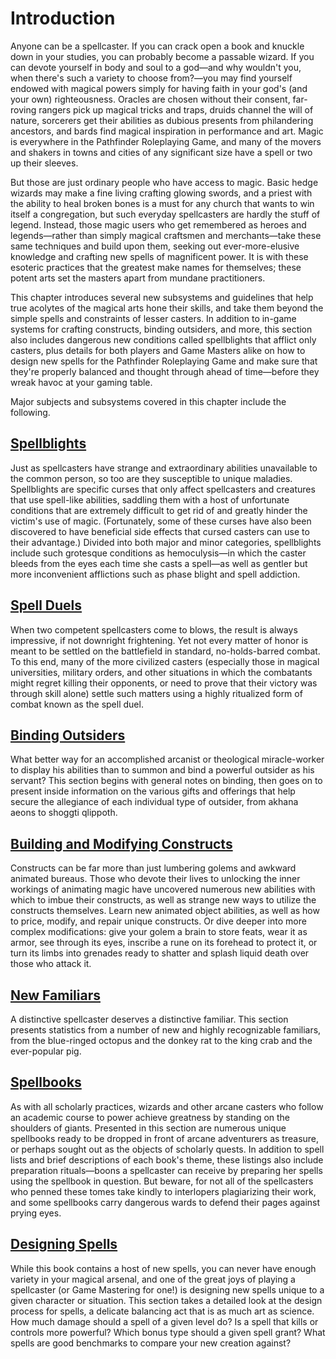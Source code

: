 # Introduction

Anyone can be a spellcaster. If you can crack open a book and knuckle down in your studies, you can probably become a passable wizard. If you can devote yourself in body and soul to a god—and why wouldn't you, when there's such a variety to choose from?—you may find yourself endowed with magical powers simply for having faith in your god's (and your own) righteousness. Oracles are chosen without their consent, far-roving rangers pick up magical tricks and traps, druids channel the will of nature, sorcerers get their abilities as dubious presents from philandering ancestors, and bards find magical inspiration in performance and art. Magic is everywhere in the Pathfinder Roleplaying Game, and many of the movers and shakers in towns and cities of any significant size have a spell or two up their sleeves.

But those are just ordinary people who have access to magic. Basic hedge wizards may make a fine living crafting glowing swords, and a priest with the ability to heal broken bones is a must for any church that wants to win itself a congregation, but such everyday spellcasters are hardly the stuff of legend. Instead, those magic users who get remembered as heroes and legends—rather than simply magical craftsmen and merchants—take these same techniques and build upon them, seeking out ever-more-elusive knowledge and crafting new spells of magnificent power. It is with these esoteric practices that the greatest make names for themselves; these potent arts set the masters apart from mundane practitioners.

This chapter introduces several new subsystems and guidelines that help true acolytes of the magical arts hone their skills, and take them beyond the simple spells and constraints of lesser casters. In addition to in-game systems for crafting constructs, binding outsiders, and more, this section also includes dangerous new conditions called spellblights that afflict only casters, plus details for both players and Game Masters alike on how to design new spells for the Pathfinder Roleplaying Game and make sure that they're properly balanced and thought through ahead of time—before they wreak havoc at your gaming table.

Major subjects and subsystems covered in this chapter include the following.

## [Spellblights](spellblights.html)

Just as spellcasters have strange and extraordinary abilities unavailable to the common person, so too are they susceptible to unique maladies. Spellblights are specific curses that only affect spellcasters and creatures that use spell-like abilities, saddling them with a host of unfortunate conditions that are extremely difficult to get rid of and greatly hinder the victim's use of magic. (Fortunately, some of these curses have also been discovered to have beneficial side effects that cursed casters can use to their advantage.) Divided into both major and minor categories, spellblights include such grotesque conditions as hemoculysis—in which the caster bleeds from the eyes each time she casts a spell—as well as gentler but more inconvenient afflictions such as phase blight and spell addiction.

## [Spell Duels](spellDuels.html)

When two competent spellcasters come to blows, the result is always impressive, if not downright frightening. Yet not every matter of honor is meant to be settled on the battlefield in standard, no-holds-barred combat. To this end, many of the more civilized casters (especially those in magical universities, military orders, and other situations in which the combatants might regret killing their opponents, or need to prove that their victory was through skill alone) settle such matters using a highly ritualized form of combat known as the spell duel.

## [Binding Outsiders](bindingOutsiders.html)

What better way for an accomplished arcanist or theological miracle-worker to display his abilities than to summon and bind a powerful outsider as his servant? This section begins with general notes on binding, then goes on to present inside information on the various gifts and offerings that help secure the allegiance of each individual type of outsider, from akhana aeons to shoggti qlippoth.

## [Building and Modifying Constructs](buildingAndModifyingConstructs.html)

Constructs can be far more than just lumbering golems and awkward animated bureaus. Those who devote their lives to unlocking the inner workings of animating magic have uncovered numerous new abilities with which to imbue their constructs, as well as strange new ways to utilize the constructs themselves. Learn new animated object abilities, as well as how to price, modify, and repair unique constructs. Or dive deeper into more complex modifications: give your golem a brain to store feats, wear it as armor, see through its eyes, inscribe a rune on its forehead to protect it, or turn its limbs into grenades ready to shatter and splash liquid death over those who attack it.

## [New Familiars](newFamiliars.html)

A distinctive spellcaster deserves a distinctive familiar. This section presents statistics from a number of new and highly recognizable familiars, from the blue-ringed octopus and the donkey rat to the king crab and the ever-popular pig.

## [Spellbooks](spellbooks.html)

As with all scholarly practices, wizards and other arcane casters who follow an academic course to power achieve greatness by standing on the shoulders of giants. Presented in this section are numerous unique spellbooks ready to be dropped in front of arcane adventurers as treasure, or perhaps sought out as the objects of scholarly quests. In addition to spell lists and brief descriptions of each book's theme, these listings also include preparation rituals—boons a spellcaster can receive by preparing her spells using the spellbook in question. But beware, for not all of the spellcasters who penned these tomes take kindly to interlopers plagiarizing their work, and some spellbooks carry dangerous wards to defend their pages against prying eyes.

## [Designing Spells](designingSpells.html)

While this book contains a host of new spells, you can never have enough variety in your magical arsenal, and one of the great joys of playing a spellcaster (or Game Mastering for one!) is designing new spells unique to a given character or situation. This section takes a detailed look at the design process for spells, a delicate balancing act that is as much art as science. How much damage should a spell of a given level do? Is a spell that kills or controls more powerful? Which bonus type should a given spell grant? What spells are good benchmarks to compare your new creation against?

